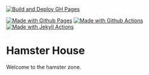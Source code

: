 [![Build and Deploy GH Pages](https://github.com/Puffinz/hamster-house/workflows/Build%20and%20Deploy%20GH%20Pages/badge.svg)](https://github.com/Puffinz/hamster-house/actions)

[![Made with Github Pages](https://img.shields.io/badge/Made_with-GitHub_Pages-blue.svg)](https://pages.github.com/)
[![Made with Github Actions](https://img.shields.io/badge/Made_with-GitHub_Actions-blue.svg)](https://help.github.com/en/actions)
[![Made with Jekyll Actions](https://img.shields.io/badge/Jekyll_Actions-2.0.4-blue.svg)](https://github.com/marketplace/actions/jekyll-actions)

# Hamster House

Welcome to the hamster zone.
